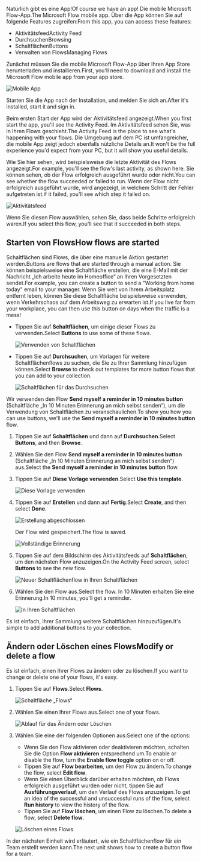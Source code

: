 <span data-ttu-id="1db38-101">Natürlich gibt es eine App!</span><span class="sxs-lookup"><span data-stu-id="1db38-101">Of course we have an app!</span></span> <span data-ttu-id="1db38-102">Die mobile Microsoft Flow-App.</span><span class="sxs-lookup"><span data-stu-id="1db38-102">The Microsoft Flow mobile app.</span></span> <span data-ttu-id="1db38-103">Über die App können Sie auf folgende Features zugreifen:</span><span class="sxs-lookup"><span data-stu-id="1db38-103">From this app, you can access these features:</span></span>

- <span data-ttu-id="1db38-104">Aktivitätsfeed</span><span class="sxs-lookup"><span data-stu-id="1db38-104">Activity Feed</span></span>
- <span data-ttu-id="1db38-105">Durchsuchen</span><span class="sxs-lookup"><span data-stu-id="1db38-105">Browsing</span></span>
- <span data-ttu-id="1db38-106">Schaltflächen</span><span class="sxs-lookup"><span data-stu-id="1db38-106">Buttons</span></span>
- <span data-ttu-id="1db38-107">Verwalten von Flows</span><span class="sxs-lookup"><span data-stu-id="1db38-107">Managing Flows</span></span>

<span data-ttu-id="1db38-108">Zunächst müssen Sie die mobile Microsoft Flow-App über Ihren App Store herunterladen und installieren.</span><span class="sxs-lookup"><span data-stu-id="1db38-108">First, you'll need to download and install the Microsoft Flow mobile app from your app store.</span></span>

![Mobile App](../media/open-mobile-app.png)

<span data-ttu-id="1db38-110">Starten Sie die App nach der Installation, und melden Sie sich an.</span><span class="sxs-lookup"><span data-stu-id="1db38-110">After it's installed, start it and sign in.</span></span>

<span data-ttu-id="1db38-111">Beim ersten Start der App wird der Aktivitätsfeed angezeigt.</span><span class="sxs-lookup"><span data-stu-id="1db38-111">When you first start the app, you'll see the Activity Feed.</span></span> <span data-ttu-id="1db38-112">Im Aktivitätsfeed sehen Sie, was in Ihren Flows geschieht.</span><span class="sxs-lookup"><span data-stu-id="1db38-112">The Activity Feed is the place to see what's happening with your flows.</span></span> <span data-ttu-id="1db38-113">Die Umgebung auf dem PC ist umfangreicher, die mobile App zeigt jedoch ebenfalls nützliche Details an.</span><span class="sxs-lookup"><span data-stu-id="1db38-113">It won't be the full experience you'd expect from your PC, but it will show you useful details.</span></span>

<span data-ttu-id="1db38-114">Wie Sie hier sehen, wird beispielsweise die letzte Aktivität des Flows angezeigt.</span><span class="sxs-lookup"><span data-stu-id="1db38-114">For example, you'll see the flow's last activity, as shown here.</span></span> <span data-ttu-id="1db38-115">Sie können sehen, ob der Flow erfolgreich ausgeführt wurde oder nicht.</span><span class="sxs-lookup"><span data-stu-id="1db38-115">You can see whether the flow succeeded or failed to run.</span></span> <span data-ttu-id="1db38-116">Wenn der Flow nicht erfolgreich ausgeführt wurde, wird angezeigt, in welchem Schritt der Fehler aufgetreten ist.</span><span class="sxs-lookup"><span data-stu-id="1db38-116">if it failed, you'll see which step it failed on.</span></span>

![Aktivitätsfeed](../media/see-all-activity.png)

<span data-ttu-id="1db38-118">Wenn Sie diesen Flow auswählen, sehen Sie, dass beide Schritte erfolgreich waren.</span><span class="sxs-lookup"><span data-stu-id="1db38-118">If you select this flow, you'll see that it succeeded in both steps.</span></span> 

## <a name="how-flows-are-started"></a><span data-ttu-id="1db38-119">Starten von Flows</span><span class="sxs-lookup"><span data-stu-id="1db38-119">How flows are started</span></span>
<span data-ttu-id="1db38-120">Schaltflächen sind Flows, die über eine manuelle Aktion gestartet werden.</span><span class="sxs-lookup"><span data-stu-id="1db38-120">Buttons are flows that are started through a manual action.</span></span> <span data-ttu-id="1db38-121">Sie können beispielsweise eine Schaltfläche erstellen, die eine E-Mail mit der Nachricht „Ich arbeite heute im Homeoffice“ an Ihren Vorgesetzten sendet.</span><span class="sxs-lookup"><span data-stu-id="1db38-121">For example, you can create a button to send a "Working from home today" email to your manager.</span></span> <span data-ttu-id="1db38-122">Wenn Sie weit von Ihrem Arbeitsplatz entfernt leben, können Sie diese Schaltfläche beispielsweise verwenden, wenn Verkehrschaos auf dem Arbeitsweg zu erwarten ist.</span><span class="sxs-lookup"><span data-stu-id="1db38-122">If you live far from your workplace, you can then use this button on days when the traffic is a mess!</span></span>

- <span data-ttu-id="1db38-123">Tippen Sie auf **Schaltflächen**, um einige dieser Flows zu verwenden.</span><span class="sxs-lookup"><span data-stu-id="1db38-123">Select **Buttons** to use some of these flows.</span></span>

    ![Verwenden von Schaltflächen](../media/activity-details.png)

- <span data-ttu-id="1db38-125">Tippen Sie auf **Durchsuchen**, um Vorlagen für weitere Schaltflächenflows zu suchen, die Sie zu Ihrer Sammlung hinzufügen können.</span><span class="sxs-lookup"><span data-stu-id="1db38-125">Select **Browse** to check out templates for more button flows that you can add to your collection.</span></span>

    ![Schaltflächen für das Durchsuchen](../media/click-browse-button.png)

<span data-ttu-id="1db38-127">Wir verwenden den Flow **Send myself a reminder in 10 minutes button** (Schaltfläche „In 10 Minuten Erinnerung an mich selbst senden“), um die Verwendung von Schaltflächen zu veranschaulichen.</span><span class="sxs-lookup"><span data-stu-id="1db38-127">To show you how you can use buttons, we'll use the **Send myself a reminder in 10 minutes button** flow.</span></span>

1. <span data-ttu-id="1db38-128">Tippen Sie auf **Schaltflächen** und dann auf **Durchsuchen**.</span><span class="sxs-lookup"><span data-stu-id="1db38-128">Select **Buttons**, and then **Browse**.</span></span>
2. <span data-ttu-id="1db38-129">Wählen Sie den Flow **Send myself a reminder in 10 minutes button** (Schaltfläche „In 10 Minuten Erinnerung an mich selbst senden“) aus.</span><span class="sxs-lookup"><span data-stu-id="1db38-129">Select the **Send myself a reminder in 10 minutes button** flow.</span></span>
3. <span data-ttu-id="1db38-130">Tippen Sie auf **Diese Vorlage verwenden**.</span><span class="sxs-lookup"><span data-stu-id="1db38-130">Select **Use this template**.</span></span>

    ![Diese Vorlage verwenden](../media/use-this-template.png)

4. <span data-ttu-id="1db38-132">Tippen Sie auf **Erstellen** und dann auf **Fertig**.</span><span class="sxs-lookup"><span data-stu-id="1db38-132">Select **Create**, and then select **Done**.</span></span>

    ![Erstellung abgeschlossen](../media/create-complete.png)

    <span data-ttu-id="1db38-134">Der Flow wird gespeichert.</span><span class="sxs-lookup"><span data-stu-id="1db38-134">The flow is saved.</span></span>

    ![Vollständige Erinnerung](../media/complete-reminder.png)

5. <span data-ttu-id="1db38-136">Tippen Sie auf dem Bildschirm des Aktivitätsfeeds auf **Schaltflächen**, um den nächsten Flow anzuzeigen.</span><span class="sxs-lookup"><span data-stu-id="1db38-136">On the Activity Feed screen, select **Buttons** to see the new flow.</span></span> 

    ![Neuer Schaltflächenflow in Ihren Schaltflächen](../media/button-send-reminder.png)

6. <span data-ttu-id="1db38-138">Wählen Sie den Flow aus.</span><span class="sxs-lookup"><span data-stu-id="1db38-138">Select the flow.</span></span> <span data-ttu-id="1db38-139">In 10 Minuten erhalten Sie eine Erinnerung.</span><span class="sxs-lookup"><span data-stu-id="1db38-139">In 10 minutes, you'll get a reminder.</span></span>

    ![In Ihren Schaltflächen](../media/in-your-collection.png)

<span data-ttu-id="1db38-141">Es ist einfach, Ihrer Sammlung weitere Schaltflächen hinzuzufügen.</span><span class="sxs-lookup"><span data-stu-id="1db38-141">It's simple to add additional buttons to your collection.</span></span>

## <a name="modify-or-delete-a-flow"></a><span data-ttu-id="1db38-142">Ändern oder Löschen eines Flows</span><span class="sxs-lookup"><span data-stu-id="1db38-142">Modify or delete a flow</span></span>
<span data-ttu-id="1db38-143">Es ist einfach, einen Ihrer Flows zu ändern oder zu löschen.</span><span class="sxs-lookup"><span data-stu-id="1db38-143">If you want to change or delete one of your flows, it's easy.</span></span>

1. <span data-ttu-id="1db38-144">Tippen Sie auf **Flows**.</span><span class="sxs-lookup"><span data-stu-id="1db38-144">Select **Flows**.</span></span>

    ![Schaltfläche „Flows“](../media/click-flows-button.png)

2. <span data-ttu-id="1db38-146">Wählen Sie einen Ihrer Flows aus.</span><span class="sxs-lookup"><span data-stu-id="1db38-146">Select one of your flows.</span></span>

    ![Ablauf für das Ändern oder Löschen](../media/send-a-reminder.png)

3. <span data-ttu-id="1db38-148">Wählen Sie eine der folgenden Optionen aus:</span><span class="sxs-lookup"><span data-stu-id="1db38-148">Select one of the options:</span></span>

    * <span data-ttu-id="1db38-149">Wenn Sie den Flow aktivieren oder deaktivieren möchten, schalten Sie die Option **Flow aktivieren** entsprechend um.</span><span class="sxs-lookup"><span data-stu-id="1db38-149">To enable or disable the flow, turn the **Enable flow toggle** option on or off.</span></span>
    * <span data-ttu-id="1db38-150">Tippen Sie auf **Flow bearbeiten**, um den Flow zu ändern.</span><span class="sxs-lookup"><span data-stu-id="1db38-150">To change the flow, select **Edit flow**.</span></span> 
    * <span data-ttu-id="1db38-151">Wenn Sie einen Überblick darüber erhalten möchten, ob Flows erfolgreich ausgeführt wurden oder nicht, tippen Sie auf **Ausführungsverlauf**, um den Verlauf des Flows anzuzeigen.</span><span class="sxs-lookup"><span data-stu-id="1db38-151">To get an idea of the successful and unsuccessful runs of the flow, select **Run history** to view the history of the flow.</span></span>
    * <span data-ttu-id="1db38-152">Tippen Sie auf **Flow löschen**, um einen Flow zu löschen.</span><span class="sxs-lookup"><span data-stu-id="1db38-152">To delete a flow, select **Delete flow**.</span></span>

    ![Löschen eines Flows](../media/disable-delete.png)

<span data-ttu-id="1db38-154">In der nächsten Einheit wird erläutert, wie ein Schaltflächenflow für ein Team erstellt werden kann.</span><span class="sxs-lookup"><span data-stu-id="1db38-154">The next unit shows how to create a button flow for a team.</span></span>

